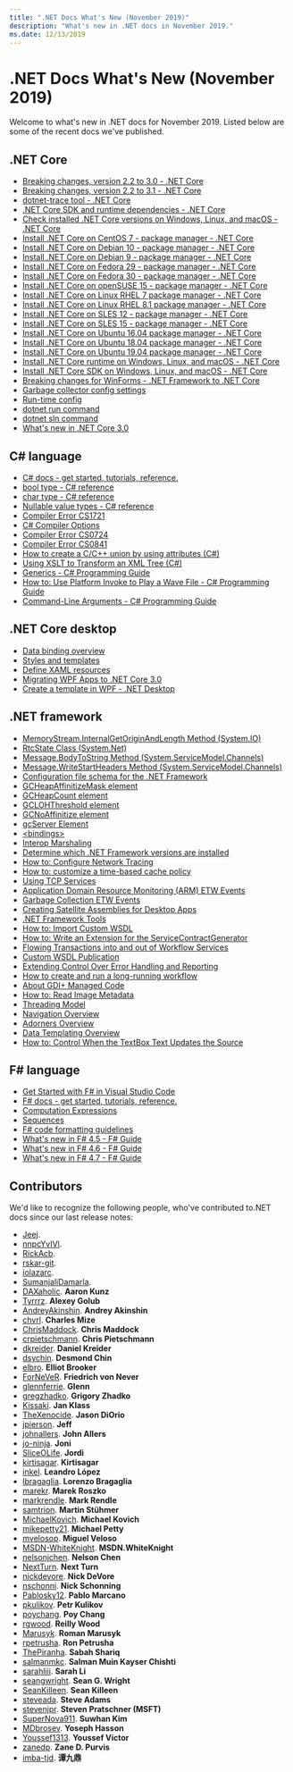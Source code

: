 ```yaml
---
title: ".NET Docs What's New (November 2019)"
description: "What's new in .NET docs in November 2019."
ms.date: 12/13/2019
---
```


# .NET Docs What's New (November 2019)

Welcome to what's new in .NET docs for November 2019. Listed below are some of the recent docs we've published.

## .NET Core

- [Breaking changes, version 2.2 to 3.0 - .NET Core](../core/compatibility/2.2-3.0.md)
- [Breaking changes, version 2.2 to 3.1 - .NET Core](../core/compatibility/2.2-3.1.md)
- [dotnet-trace tool - .NET Core](../core/diagnostics/dotnet-trace.md)
- [.NET Core SDK and runtime dependencies - .NET Core](../core/install/dependencies.md)
- [Check installed .NET Core versions on Windows, Linux, and macOS - .NET Core](../core/install/how-to-detect-installed-versions.md)
- [Install .NET Core on CentOS 7 - package manager - .NET Core](../core/install/linux-package-manager-centos7.md)
- [Install .NET Core on Debian 10 - package manager - .NET Core](../core/install/linux-package-manager-debian10.md)
- [Install .NET Core on Debian 9 - package manager - .NET Core](../core/install/linux-package-manager-debian9.md)
- [Install .NET Core on Fedora 29 - package manager - .NET Core](../core/install/linux-package-manager-fedora29.md)
- [Install .NET Core on Fedora 30 - package manager - .NET Core](../core/install/linux-package-manager-fedora30.md)
- [Install .NET Core on openSUSE 15 - package manager - .NET Core](../core/install/linux-package-manager-opensuse15.md)
- [Install .NET Core on Linux RHEL 7 package manager - .NET Core](../core/install/linux-package-manager-rhel7.md)
- [Install .NET Core on Linux RHEL 8.1 package manager - .NET Core](../core/install/linux-package-manager-rhel81.md)
- [Install .NET Core on SLES 12 - package manager - .NET Core](../core/install/linux-package-manager-sles12.md)
- [Install .NET Core on SLES 15 - package manager - .NET Core](../core/install/linux-package-manager-sles15.md)
- [Install .NET Core on Ubuntu 16.04 package manager - .NET Core](../core/install/linux-package-manager-ubuntu-1604.md)
- [Install .NET Core on Ubuntu 18.04 package manager - .NET Core](../core/install/linux-package-manager-ubuntu-1804.md)
- [Install .NET Core on Ubuntu 19.04 package manager - .NET Core](../core/install/linux-package-manager-ubuntu-1904.md)
- [Install .NET Core runtime on Windows, Linux, and macOS - .NET Core](../core/install/runtime.md)
- [Install .NET Core SDK on Windows, Linux, and macOS - .NET Core](../core/install/sdk.md)
- [Breaking changes for WinForms - .NET Framework to .NET Core](../core/porting/winforms-breaking-changes.md)
- [Garbage collector config settings](../core/run-time-config/garbage-collector.md)
- [Run-time config](../core/run-time-config/index.md)
- [dotnet run command](../core/tools/dotnet-run.md)
- [dotnet sln command](../core/tools/dotnet-sln.md)
- [What's new in .NET Core 3.0](../core/whats-new/dotnet-core-3-0.md)

## C# language

- [C# docs - get started, tutorials, reference.](../csharp/index.yml)
- [bool type - C# reference](../csharp/language-reference/builtin-types/bool.md)
- [char type - C# reference](../csharp/language-reference/builtin-types/char.md)
- [Nullable value types - C# reference](../csharp/language-reference/builtin-types/nullable-value-types.md)
- [Compiler Error CS1721](../csharp/language-reference/compiler-messages/cs1721.md)
- [C# Compiler Options](../csharp/language-reference/compiler-options/index.md)
- [Compiler Error CS0724](../csharp/misc/cs0724.md)
- [Compiler Error CS0841](../csharp/misc/cs0841.md)
- [How to create a C/C++ union by using attributes (C#)](../csharp/programming-guide/concepts/attributes/how-to-create-a-c-cpp-union-by-using-attributes.md)
- [Using XSLT to Transform an XML Tree (C#)](../csharp/programming-guide/concepts/linq/using-xslt-to-transform-an-xml-tree.md)
- [Generics - C# Programming Guide](../csharp/programming-guide/generics/index.md)
- [How to: Use Platform Invoke to Play a Wave File - C# Programming Guide](../csharp/programming-guide/interop/how-to-use-platform-invoke-to-play-a-wave-file.md)
- [Command-Line Arguments - C# Programming Guide](../csharp/programming-guide/main-and-command-args/command-line-arguments.md)

## .NET Core desktop

- [Data binding overview](../desktop-wpf/data/data-binding-overview.md)
- [Styles and templates](../desktop-wpf/fundamentals/styles-templates-overview.md)
- [Define XAML resources](../desktop-wpf/fundamentals/xaml-resources-define.md)
- [Migrating WPF Apps to .NET Core 3.0](../desktop-wpf/migration/convert-project-from-net-framework.md)
- [Create a template in WPF - .NET Desktop](../desktop-wpf/themes/how-to-create-apply-template.md)

## .NET framework

- [MemoryStream.InternalGetOriginAndLength Method (System.IO)](../framework/additional-apis/system.io.memorystream.internalgetoriginandlength.md)
- [RtcState Class (System.Net)](../framework/additional-apis/system.net.rtcstate.md)
- [Message.BodyToString Method (System.ServiceModel.Channels)](../framework/additional-apis/system.servicemodel.channels.message.bodytostring.md)
- [Message.WriteStartHeaders Method (System.ServiceModel.Channels)](../framework/additional-apis/system.servicemodel.channels.message.writestartheaders.md)
- [Configuration file schema for the .NET Framework](../framework/configure-apps/file-schema/index.md)
- [GCHeapAffinitizeMask element](../framework/configure-apps/file-schema/runtime/gcheapaffinitizemask-element.md)
- [GCHeapCount element](../framework/configure-apps/file-schema/runtime/gcheapcount-element.md)
- [GCLOHThreshold element](../framework/configure-apps/file-schema/runtime/gclohthreshold-element.md)
- [GCNoAffinitize element](../framework/configure-apps/file-schema/runtime/gcnoaffinitize-element.md)
- [gcServer Element](../framework/configure-apps/file-schema/runtime/gcserver-element.md)
- [\<bindings\>](../framework/configure-apps/file-schema/wcf/bindings.md)
- [Interop Marshaling](../framework/interop/interop-marshaling.md)
- [Determine which .NET Framework versions are installed](../framework/migration-guide/how-to-determine-which-versions-are-installed.md)
- [How to: Configure Network Tracing](../framework/network-programming/how-to-configure-network-tracing.md)
- [How to: customize a time-based cache policy](../framework/network-programming/how-to-customize-a-time-based-cache-policy.md)
- [Using TCP Services](../framework/network-programming/using-tcp-services.md)
- [Application Domain Resource Monitoring (ARM) ETW Events](../framework/performance/application-domain-resource-monitoring-arm-etw-events.md)
- [Garbage Collection ETW Events](../framework/performance/garbage-collection-etw-events.md)
- [Creating Satellite Assemblies for Desktop Apps](../framework/resources/creating-satellite-assemblies-for-desktop-apps.md)
- [.NET Framework Tools](../framework/tools/index.md)
- [How to: Import Custom WSDL](../framework/wcf/extending/how-to-import-custom-wsdl.md)
- [How to: Write an Extension for the ServiceContractGenerator](../framework/wcf/extending/how-to-write-an-extension-for-the-servicecontractgenerator.md)
- [Flowing Transactions into and out of Workflow Services](../framework/wcf/feature-details/flowing-transactions-into-and-out-of-workflow-services.md)
- [Custom WSDL Publication](../framework/wcf/samples/custom-wsdl-publication.md)
- [Extending Control Over Error Handling and Reporting](../framework/wcf/samples/extending-control-over-error-handling-and-reporting.md)
- [How to create and run a long-running workflow](../framework/windows-workflow-foundation/how-to-create-and-run-a-long-running-workflow.md)
- [About GDI+ Managed Code](../framework/winforms/advanced/about-gdi-managed-code.md)
- [How to: Read Image Metadata](../framework/winforms/advanced/how-to-read-image-metadata.md)
- [Threading Model](../framework/wpf/advanced/threading-model.md)
- [Navigation Overview](../framework/wpf/app-development/navigation-overview.md)
- [Adorners Overview](../framework/wpf/controls/adorners-overview.md)
- [Data Templating Overview](../framework/wpf/data/data-templating-overview.md)
- [How to: Control When the TextBox Text Updates the Source](../framework/wpf/data/how-to-control-when-the-textbox-text-updates-the-source.md)

## F# language

- [Get Started with F# in Visual Studio Code](../fsharp/get-started/get-started-vscode.md)
- [F# docs - get started, tutorials, reference.](../fsharp/index.yml)
- [Computation Expressions](../fsharp/language-reference/computation-expressions.md)
- [Sequences](../fsharp/language-reference/sequences.md)
- [F# code formatting guidelines](../fsharp/style-guide/formatting.md)
- [What's new in F# 4.5 - F# Guide](../fsharp/whats-new/fsharp-45.md)
- [What's new in F# 4.6 - F# Guide](../fsharp/whats-new/fsharp-46.md)
- [What's new in F# 4.7 - F# Guide](../fsharp/whats-new/fsharp-47.md)

## Contributors

We'd like to recognize the following people, who've contributed to.NET docs since our last release notes:

- [Jeej](https://github.com/Jeej). 
- [nnpcYvIVl](https://github.com/nnpcYvIVl). 
- [RickAcb](https://github.com/RickAcb). 
- [rskar-git](https://github.com/rskar-git). 
- [iolazarc](https://github.com/iolazarc). 
- [SumanjaliDamarla](https://github.com/SumanjaliDamarla). 
- [DAXaholic](https://github.com/DAXaholic). **Aaron Kunz**
- [Tyrrrz](https://github.com/Tyrrrz). **Alexey Golub**
- [AndreyAkinshin](https://github.com/AndreyAkinshin). **Andrey Akinshin**
- [chvrl](https://github.com/chvrl). **Charles Mize**
- [ChrisMaddock](https://github.com/ChrisMaddock). **Chris Maddock**
- [crpietschmann](https://github.com/crpietschmann). **Chris Pietschmann**
- [dkreider](https://github.com/dkreider). **Daniel Kreider**
- [dsychin](https://github.com/dsychin). **Desmond Chin**
- [elbro](https://github.com/elbro). **Elliot Brooker**
- [ForNeVeR](https://github.com/ForNeVeR). **Friedrich von Never**
- [glennferrie](https://github.com/glennferrie). **Glenn**
- [gregzhadko](https://github.com/gregzhadko). **Grigory Zhadko**
- [Kissaki](https://github.com/Kissaki). **Jan Klass**
- [TheXenocide](https://github.com/TheXenocide). **Jason DiOrio**
- [jpierson](https://github.com/jpierson). **Jeff**
- [johnallers](https://github.com/johnallers). **John Allers**
- [jo-ninja](https://github.com/jo-ninja). **Joni**
- [SliceOLife](https://github.com/SliceOLife). **Jordi**
- [kirtisagar](https://github.com/kirtisagar). **Kirtisagar**
- [inkel](https://github.com/inkel). **Leandro López**
- [lbragaglia](https://github.com/lbragaglia). **Lorenzo Bragaglia**
- [marekr](https://github.com/marekr). **Marek Roszko**
- [markrendle](https://github.com/markrendle). **Mark Rendle**
- [samtrion](https://github.com/samtrion). **Martin Stühmer**
- [MichaelKovich](https://github.com/MichaelKovich). **Michael Kovich**
- [mikepetty21](https://github.com/mikepetty21). **Michael Petty**
- [mvelosop](https://github.com/mvelosop). **Miguel Veloso**
- [MSDN-WhiteKnight](https://github.com/MSDN-WhiteKnight). **MSDN.WhiteKnight**
- [nelsonjchen](https://github.com/nelsonjchen). **Nelson Chen**
- [NextTurn](https://github.com/NextTurn). **Next Turn**
- [nickdevore](https://github.com/nickdevore). **Nick DeVore**
- [nschonni](https://github.com/nschonni). **Nick Schonning**
- [Pablosky12](https://github.com/Pablosky12). **Pablo Marcano**
- [pkulikov](https://github.com/pkulikov). **Petr Kulikov**
- [poychang](https://github.com/poychang). **Poy Chang**
- [rgwood](https://github.com/rgwood). **Reilly Wood**
- [Marusyk](https://github.com/Marusyk). **Roman Marusyk**
- [rpetrusha](https://github.com/rpetrusha). **Ron Petrusha**
- [ThePiranha](https://github.com/ThePiranha). **Sabah Shariq**
- [salmanmkc](https://github.com/salmanmkc). **Salman Muin Kayser Chishti**
- [sarahliii](https://github.com/sarahliii). **Sarah Li**
- [seangwright](https://github.com/seangwright). **Sean G. Wright**
- [SeanKilleen](https://github.com/SeanKilleen). **Sean Killeen**
- [steveada](https://github.com/steveada). **Steve Adams**
- [stevenjpr](https://github.com/stevenjpr). **Steven Pratschner (MSFT)**
- [SuperNova911](https://github.com/SuperNova911). **Suwhan Kim**
- [MDbrosev](https://github.com/MDbrosev). **Yoseph Hasson**
- [Youssef1313](https://github.com/Youssef1313). **Youssef Victor**
- [zanedp](https://github.com/zanedp). **Zane D. Purvis**
- [imba-tjd](https://github.com/imba-tjd). **谭九鼎**

